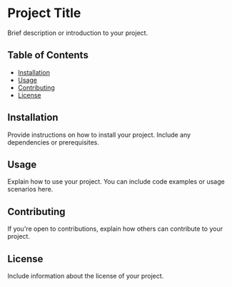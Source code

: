 # Project Title

Brief description or introduction to your project.

## Table of Contents

- [Installation](#installation)
- [Usage](#usage)
- [Contributing](#contributing)
- [License](#license)

## Installation

Provide instructions on how to install your project. Include any dependencies or prerequisites.

## Usage

Explain how to use your project. You can include code examples or usage scenarios here.

## Contributing

If you're open to contributions, explain how others can contribute to your project.

## License

Include information about the license of your project.
